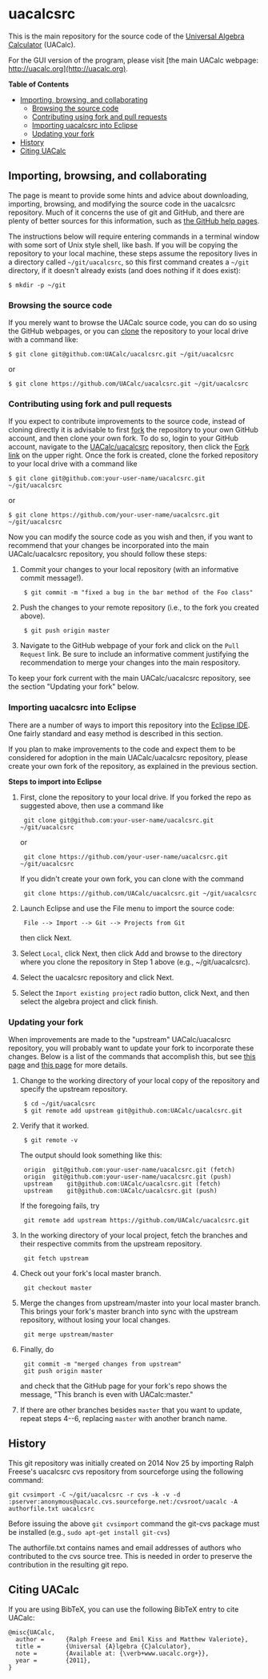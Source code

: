 # uacalcsrc

This is the main repository for the source code of the [Universal Algebra
Calculator](http://uacalc.org) (UACalc).

For the GUI version of the program, please visit
[the main UACalc webpage: http://uacalc.org](http://uacalc.org).

<!-- START doctoc generated TOC please keep comment here to allow auto update -->
<!-- DON'T EDIT THIS SECTION, INSTEAD RE-RUN doctoc TO UPDATE -->
**Table of Contents**

  - [Importing, browsing, and collaborating](#importing-browsing-and-collaborating)
    - [Browsing the source code](#browsing-the-source-code)
    - [Contributing using fork and pull requests](#contributing-using-fork-and-pull-requests)
    - [Importing uacalcsrc into Eclipse](#importing-uacalcsrc-into-eclipse)
    - [Updating your fork](#updating-your-fork)
  - [History](#history)
  - [Citing UACalc](#citing-uacalc)

<!-- END doctoc generated TOC please keep comment here to allow auto update -->

## Importing, browsing, and collaborating

The page is meant to provide some hints and advice about downloading, importing,
browsing, and modifying the source code in the uacalcsrc repository. Much of it
concerns the use of git and GitHub, and there are plenty of better sources
for this information, such as [the GitHub help pages](https://help.github.com/).

The instructions below will require entering commands in a terminal
window with some sort of Unix style shell, like bash.
If you will be copying the repository to your local machine, these steps
assume the repository lives in a directory called `~/git/uacalcsrc`, so
this first command creates a `~/git` directory, if it doesn't already exists
(and does nothing if it does exist):

    $ mkdir -p ~/git

### Browsing the source code

If you merely want to browse the UACalc source code, you can do so using the
GitHub webpages, or you can
[clone](https://help.github.com/articles/fetching-a-remote/) the repository to
your local drive with a command like: 

    $ git clone git@github.com:UACalc/uacalcsrc.git ~/git/uacalcsrc

or

    $ git clone https://github.com/UACalc/uacalcsrc.git ~/git/uacalcsrc


### Contributing using fork and pull requests

If you expect to contribute improvements to the source code, instead of cloning
directly it is advisable to first
[fork](https://help.github.com/articles/fork-a-repo/) the repository to your own
GitHub account, and then clone your own fork.  To do so, login to your GitHub account,
navigate to the [UACalc/uacalcsrc](https://github.com/UACalc/uacalcsrc)
repository, then click the
[Fork link](https://github.com/UACalc/uacalcsrc#fork-destination-box) on the
upper right.  Once the fork is created, clone the forked repository to your
local drive with a command like 

    $ git clone git@github.com:your-user-name/uacalcsrc.git ~/git/uacalcsrc

or

    $ git clone https://github.com/your-user-name/uacalcsrc.git ~/git/uacalcsrc

Now you can modify the source code as you wish and then, if you want to
recommend that your changes be incorporated into the main UACalc/uacalcsrc
repository, you should follow these steps:

1. Commit your changes to your local repository (with an informative commit
   message!).

        $ git commit -m "fixed a bug in the bar method of the Foo class"

2. Push the changes to your remote repository (i.e., to the fork you created above).

		$ git push origin master
		
3. Navigate to the GitHub webpage of your fork and click on the `Pull
   Request` link.  Be sure to include an informative comment justifying the
   recommendation to merge your changes into the main respository.

To keep your fork current with the main UACalc/uacalcsrc repository, see the
section "Updating your fork" below.

### Importing uacalcsrc into Eclipse

There are a number of ways to import this repository into the
[Eclipse IDE](http://www.eclipse.org/). One fairly standard and easy method is
described in this section. 

If you plan to make improvements to the code and expect them to be considered for
adoption in the main UACalc/uacalcsrc repository, please create your own
fork of the repository, as explained in the previous section.

**Steps to import into Eclipse**

1. First, clone the repository to your local drive. If you forked the repo as suggested
   above, then use a command like

        git clone git@github.com:your-user-name/uacalcsrc.git ~/git/uacalcsrc

   or

        git clone https://github.com/your-user-name/uacalcsrc.git ~/git/uacalcsrc

   If you didn't create your own fork, you can clone with the command
   
        git clone https://github.com/UACalc/uacalcsrc.git ~/git/uacalcsrc


2. Launch Eclipse and use the File menu to import the source code:

        File --> Import --> Git --> Projects from Git

   then click Next.

3. Select `Local`, click Next, then click Add and browse to the directory where
   you clone the repository in Step 1 above (e.g., ~/git/uacalcsrc).

4. Select the uacalcsrc repository and click Next.

5. Select the `Import existing project` radio button, click Next, and then
   select the algebra project and click finish.

### Updating your fork

When improvements are made to the "upstream" UACalc/uacalcsrc repository,
you will probably want to update your fork to incorporate these
changes.  Below is a list of the commands that accomplish this, but see 
[this page](https://help.github.com/articles/configuring-a-remote-for-a-fork/) and
[this page](https://help.github.com/articles/syncing-a-fork/)
for more details.

1. Change to the working directory of your local copy of the repository and
   specify the upstream repository. 

        $ cd ~/git/uacalcsrc
        $ git remote add upstream git@github.com:UACalc/uacalcsrc.git

2. Verify that it worked.

        $ git remote -v

   The output should look something like this:

        origin	git@github.com:your-user-name/uacalcsrc.git (fetch)
        origin	git@github.com:your-user-name/uacalcsrc.git (push)
        upstream	git@github.com:UACalc/uacalcsrc.git (fetch)
        upstream	git@github.com:UACalc/uacalcsrc.git (push)

   If the foregoing fails, try

        git remote add upstream https://github.com/UACalc/uacalcsrc.git


3. In the working directory of your local project, fetch the branches and their
   respective commits from the upstream repository.

        git fetch upstream

4. Check out your fork's local master branch.

        git checkout master

5. Merge the changes from upstream/master into your local master branch. This
   brings your fork's master branch into sync with the upstream repository,
   without losing your local changes. 

        git merge upstream/master

6. Finally, do

        git commit -m "merged changes from upstream"
        git push origin master

   and check that the GitHub page for your fork's repo shows the message,
   "This branch is even with UACalc:master." 

7. If there are other branches besides `master` that you want to update, repeat
   steps 4--6, replacing `master` with another branch name.

## History

This git repository was initially created on 2014 Nov 25 by importing Ralph
Freese's uacalcsrc cvs repository from sourceforge using the following command:

    git cvsimport -C ~/git/uacalcsrc -r cvs -k -v -d :pserver:anonymous@uacalc.cvs.sourceforge.net:/cvsroot/uacalc -A authorfile.txt uacalcsrc

Before issuing the above `git cvsimport` command the git-cvs package must be
installed (e.g., `sudo apt-get install git-cvs`)  

The authorfile.txt contains names and email addresses of authors who
contributed to the cvs source tree. This is needed in order to preserve the
contribution in the resulting git repo.


## Citing UACalc

If you are using BibTeX, you can use the following BibTeX entry to cite UACalc:

    @misc{UACalc,
      author =      {Ralph Freese and Emil Kiss and Matthew Valeriote},
      title =       {Universal {A}lgebra {C}alculator},
      note =        {Available at: {\verb+www.uacalc.org+}},
      year =        {2011},
    }

